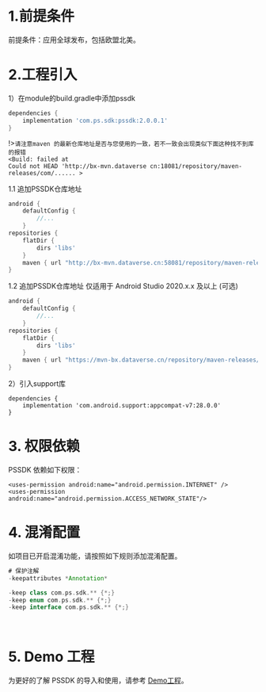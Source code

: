 
# 1.前提条件
前提条件：应用全球发布，包括欧盟北美。
&ensp;
# 2.工程引入

1）在module的build.gradle中添加pssdk

```groovy
dependencies {
	implementation 'com.ps.sdk:pssdk:2.0.0.1'
}
```

!>`请注意maven 的最新仓库地址是否与您使用的一致，若不一致会出现类似下面这种找不到库的报错`</br>
`<Build: failed at`</br>
`Could not HEAD 'http://bx-mvn.dataverse cn:18081/repository/maven-releases/com/...... >`

1.1 追加PSSDK仓库地址
```groovy
android {
    defaultConfig {
        //...
    }
repositories {
    flatDir {
        dirs 'libs'
    }
    maven { url "http://bx-mvn.dataverse.cn:58081/repository/maven-releases/"}
}
```
1.2 追加PSSDK仓库地址 仅适用于 Android Studio 2020.x.x 及以上 (可选)


```groovy
android {
    defaultConfig {
        //...
    }
repositories {
    flatDir {
        dirs 'libs'
    }
    maven { url "https://mvn-bx.dataverse.cn/repository/maven-releases/"}
}
```



2）引入support库

```
dependencies {
	implementation 'com.android.support:appcompat-v7:28.0.0'
}
```

# 3. 权限依赖

PSSDK 依赖如下权限：

```
<uses-permission android:name="android.permission.INTERNET" />
<uses-permission android:name="android.permission.ACCESS_NETWORK_STATE"/>
```

# 4. 混淆配置
如项目已开启混淆功能，请按照如下规则添加混淆配置。
</br>
```groovy
# 保护注解
-keepattributes *Annotation*

-keep class com.ps.sdk.** {*;}
-keep enum com.ps.sdk.** {*;}
-keep interface com.ps.sdk.** {*;}


```
&ensp;
# 5. Demo 工程
为更好的了解 PSSDK 的导入和使用，请参考 [Demo工程](https://github.com/Avid-ly/Android-PSSDK-Demo "Demo工程")。